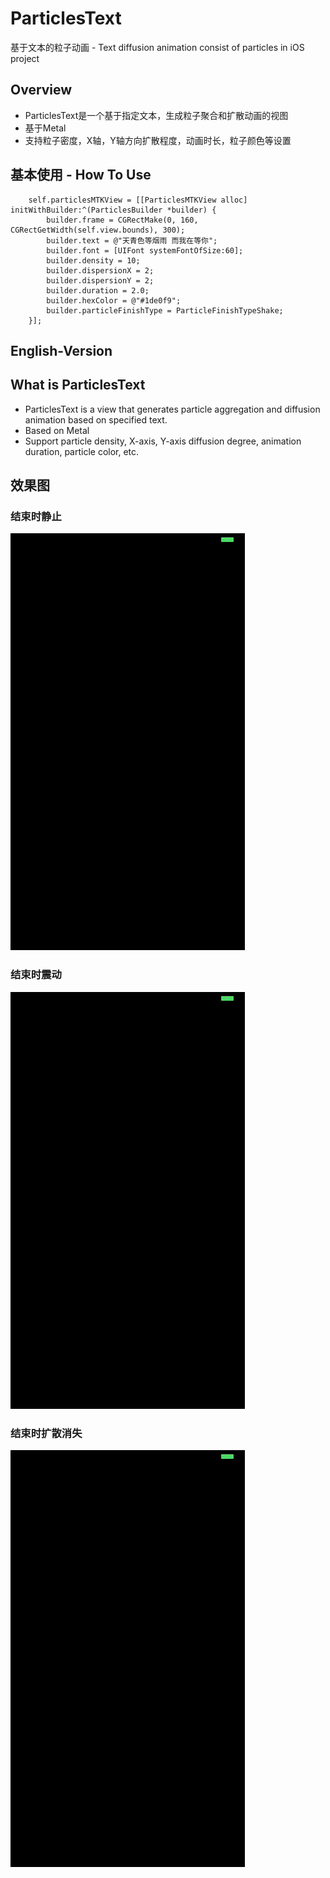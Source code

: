 # ParticlesText
基于文本的粒子动画 -  Text diffusion animation consist of particles in iOS project

## Overview

- ParticlesText是一个基于指定文本，生成粒子聚合和扩散动画的视图
- 基于Metal
- 支持粒子密度，X轴，Y轴方向扩散程度，动画时长，粒子颜色等设置


## 基本使用 - How To Use
```
    self.particlesMTKView = [[ParticlesMTKView alloc] initWithBuilder:^(ParticlesBuilder *builder) {
        builder.frame = CGRectMake(0, 160, CGRectGetWidth(self.view.bounds), 300);
        builder.text = @"天青色等烟雨 而我在等你";
        builder.font = [UIFont systemFontOfSize:60];
        builder.density = 10;
        builder.dispersionX = 2;
        builder.dispersionY = 2;
        builder.duration = 2.0;
        builder.hexColor = @"#1de0f9";
        builder.particleFinishType = ParticleFinishTypeShake;
    }];
```

## English-Version

## What is ParticlesText

- ParticlesText is a view that generates particle aggregation and diffusion animation based on specified text.
- Based on Metal
- Support particle density, X-axis, Y-axis diffusion degree, animation duration, particle color, etc.

## 效果图

### 结束时静止
![结束时静止](https://github.com/MonkYU/ParticlesText/blob/master/Resources/static.gif)

### 结束时震动
![结束时晃动](https://github.com/MonkYU/ParticlesText/blob/master/Resources/shake.gif)

### 结束时扩散消失
![结束时扩散消失](https://github.com/MonkYU/ParticlesText/blob/master/Resources/diffusion.gif)
